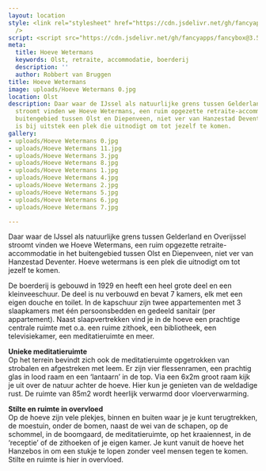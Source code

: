 ```yaml
---
layout: location
style: <link rel="stylesheet" href="https://cdn.jsdelivr.net/gh/fancyapps/fancybox@3.5.7/dist/jquery.fancybox.min.css"
  />
script: <script src="https://cdn.jsdelivr.net/gh/fancyapps/fancybox@3.5.7/dist/jquery.fancybox.min.js"></script>
meta:
  title: Hoeve Wetermans
  keywords: Olst, retraite, accommodatie, boerderij
  description: ''
  author: Robbert van Bruggen
title: Hoeve Wetermans
image: uploads/Hoeve Wetermans 0.jpg
location: Olst
description: Daar waar de IJssel als natuurlijke grens tussen Gelderland en Overijssel
  stroomt vinden we Hoeve Wetermans, een ruim opgezette retraite-accommodatie in het
  buitengebied tussen Olst en Diepenveen, niet ver van Hanzestad Deventer. Hoeve wetermans
  is bij uitstek een plek die uitnodigt om tot jezelf te komen.
gallery:
- uploads/Hoeve Wetermans 0.jpg
- uploads/Hoeve Wetermans 11.jpg
- uploads/Hoeve Wetermans 3.jpg
- uploads/Hoeve Wetermans 8.jpg
- uploads/Hoeve Wetermans 1.jpg
- uploads/Hoeve Wetermans 4.jpg
- uploads/Hoeve Wetermans 2.jpg
- uploads/Hoeve Wetermans 5.jpg
- uploads/Hoeve Wetermans 6.jpg
- uploads/Hoeve Wetermans 7.jpg

---
```

Daar waar de IJssel als natuurlijke grens tussen Gelderland en Overijssel stroomt vinden we Hoeve Wetermans, een ruim opgezette retraite-accommodatie in het buitengebied tussen Olst en Diepenveen, niet ver van Hanzestad Deventer. Hoeve wetermans is een plek die uitnodigt om tot jezelf te komen.

De boerderij is gebouwd in 1929 en heeft een heel grote deel en een kleinveeschuur. De deel is nu verbouwd en bevat 7 kamers, elk met een eigen douche en toilet. In de kapschuur zijn twee appartementen met 3 slaapkamers met één persoonsbedden en gedeeld sanitair (per appartement). Naast slaapvertrekken vind je in de hoeve een prachtige centrale ruimte met o.a. een ruime zithoek, een bibliotheek, een televisiekamer, een meditatieruimte en meer.

**Unieke meditatieruimte**  
Op het terrein bevindt zich ook de meditatieruimte opgetrokken van strobalen en afgestreken met leem. Er zijn vier flessenramen, een prachtig glas in lood raam en een ‘lantaarn’ in de top. Via een 6x2m groot raam kijk je uit over de natuur achter de hoeve. Hier kun je genieten van de weldadige rust. De ruimte van 85m2 wordt heerlijk verwarmd door vloerverwarming.

**Stilte en ruimte in overvloed**  
Op de hoeve zijn vele plekjes, binnen en buiten waar je je kunt terugtrekken, de moestuin, onder de bomen, naast de wei van de schapen, op de schommel, in de boomgaard, de meditatieruimte, op het kraaiennest, in de ‘receptie’ of de zithoeken of je eigen kamer. Je kunt vanuit de hoeve het Hanzebos in om een stukje te lopen zonder veel mensen tegen te komen. Stilte en ruimte is hier in overvloed.